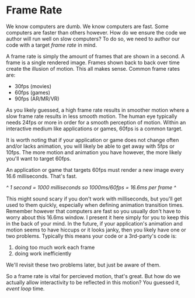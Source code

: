 # Frame Rate

We know computers are dumb. We know computers are fast. Some computers are faster than others however. How do we ensure the code we author will run well on slow computers? To do so, we need to author our code with a target *frame rate* in mind.

A frame rate is simply the amount of frames that are shown in a second. A frame is a single rendered image. Frames shown back to back over time create the illusion of motion. This all makes sense. Common frame rates are:
- 30fps (movies)
- 60fps (games)
- 90fps (AR/MR/VR)

As you likely guessed, a high frame rate results in smoother motion where a slow frame rate results in less smooth motion. The human eye typically needs 24fps or more in order for a smooth perception of motion. Within an interactive medium like applications or games, 60fps is a common target.

It is worth noting that if your application or game does not change often and/or lacks animation, you will likely be able to get away with 5fps or 10fps. The more motion and animation you have however, the more likely you'll want to target 60fps.

An application or game that targets 60fps must render a new image every 16.6 milliseconds. That's fast.

*^ 1 second = 1000 milliseconds so 1000ms/60fps = 16.6ms per frame ^*

This might sound scary if you don't work with milliseconds, but you'll get used to them quickly, especially when defining animation transition times. Remember however that computers are fast so you usually don't have to worry about this 16.6ms window. I present it here simply for you to keep this in the back of your mind. In the future, if your application's animation and motion seems to have hiccups or it looks janky, then you likely have one or two problems. Typically this means your code or a 3rd-party's code is: 
1. doing too much work each frame
2. doing work inefficiently

We'll revisit these two problems later, but just be aware of them.

So a frame rate is vital for percieved motion, that's great. But how do we actually allow interactivity to be reflected in this motion? You guessed it, *event loop* time.
